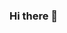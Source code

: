 ### Hi there 👋

<!-- 

- 🔭 I’m currently working on Flutter
- 🌱 I’m currently learning Backend
- 👯 I’m looking to collaborate on Open Source Projects
- 🤔 I’m looking for help with ...
- 💬 Ask me about Flutter
- 📫 How to reach me: ...
- 😄 Pronouns: ...
- ⚡ Fun fact: ...
/>
